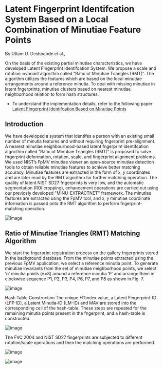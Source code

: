 # Latent Fingerprint Identifcation System Based on a Local Combination of Minutiae Feature Points

By Uttam U. Deshpande et al.,

On the basis of the existing partial minutiae characteristics, we have developed Latent Fingerprint Identifcation System. We propose a scale and rotation invariant algorithm called “Ratio of Minutiae Triangles (RMT)”. The algorithm  utilizes the features which are based on the local minutiae arrangements around a reference minutia. To deal with missing minutiae in latent fngerprints, minutiae clusters based on nearest minutiae neighborhood relation to form hash structures. 
* To understand the implementation details, refer to the following paper [Latent Fingerprint Identifcation Based on Minutiae Points](https://doi.org/10.1007/s42979-021-00615-7)


## Introduction
We have developed a system that identifes a person with an existing small number of minutia features and without requiring fngerprint pre-alignment. A nearest minutiae neighbourhood-based latent fngerprint identifcation algorithm called “Ratio of Minutiae Triangles (RMT)” is proposed to solve fngerprint deformation, rotation, scale, and fingerprint alignment problems. We used NIST’s FpMV minutiae viewer an open-source minutiae detection tools to obtain reliable minutiae features to achieve better matching accuracy. Minutiae features are extracted in the form of x, y coordinates and are later read by the RMT algorithm for further matching operation.
The quality of latent NIST SD27 fngerprints is very low, and the automatic segmentation (ROI cropping), enhancement operations are carried out using our previosly developed "MINU-EXTRACTNET" framework. The minutiae features are extracted using the FpMV tool, and x, y minutiae coordinate information is passed onto the RMT algorithm to perform fngerprint-matching operation. 

![image](https://user-images.githubusercontent.com/107185323/197774869-7ee8292d-4ade-4cc9-aa57-de4c47e7ca5e.png)

## Ratio of Minutiae Triangles (RMT) Matching Algorithm
We start the fngerprint registration process on the gallery fngerprints stored in the background database. From the minutiae points extracted using the previous FpMV application, we select a reference minutia point. To generate minutiae invariants from the set of minutiae neighborhood points, we select ‘n’ minutia points (n=8) around a reference minutia ‘P’ and arrange them in clockwise sequence P1, P2, P3, P4, P6, P7, and P8 as shown in Fig. 7. 

![image](https://user-images.githubusercontent.com/107185323/197775124-eccf5fec-6425-4aec-9dd1-5a652ee2de93.png)

Hash Table Construction
The unique HTindex value, a Latent Fingerprint-ID (LFP-ID), a Latent Minutia-ID (LM-ID) and MAV are stored into the corresponding cell of the hash-table. These steps are repeated for the remaining minutia points present in the fngerprint, and a hash-table is constructed. 

![image](https://user-images.githubusercontent.com/107185323/197812764-f1df0ad8-d389-4c6d-8d6a-52235e31b853.png)

The FVC 2004 and NIST SD27 fingerprints are subjected to different rotation/scale operations and then the matching operations are performed.

![image](https://user-images.githubusercontent.com/107185323/197809235-1ff049da-1600-4ef0-abe3-4c29caf3e38f.png)

![image](https://user-images.githubusercontent.com/107185323/197777304-6f30b2d4-1793-463d-8881-df2b0ccb42d6.png)

